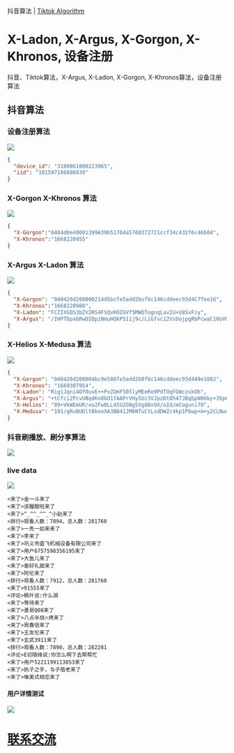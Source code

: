 抖音算法 | [Tiktok Algorithm](README_tt.md)


# X-Ladon, X-Argus, X-Gorgon, X-Khronos, 设备注册
抖音、Tiktok算法，X-Argus, X-Ladon, X-Gorgon, X-Khronos算法，设备注册算法  


## 抖音算法

### 设备注册算法
<img src="./data/dy_reg.png">

```json
{
  "device_id": "3109861000223965",
  "iid": "101597186886039"
}
```

### X-Gorgon X-Khronos 算法
<img src="./data/dy_xg.png">

```json
{
  "X-Gorgon":"0404d0e40001399639b51704a5760372721ccf34c432f6c46b04",
  "X-Khronos":"1668220955"
}
```

### X-Argus X-Ladon 算法
<img src="./data/dy_xa.png">

```json
{
  "X-Gorgon": "040420d20000021445bcfe5add2bofbc146cddeec93d4C7Tee16",
  "X-Khronos":"1668220980", 
  "X-Ladon": "FCZIXGQS3bZV2RS4FSQvKOZGVf5MWQTognqLavIU+U8SxFzy",
  "X-Argus": "/IHPTDpxbRwDIQpzNmuHQkP511j9c/LiGfvc12VsOojpgRbPcwaC10oVU5U3kWNWSiGePsc8TcY×Q4NqoAb5T6+|fi5AFhSEptuRTk2bzm8p79n2wMnSUwkIHH5spFaKmHXm38bXWSMgYGEG6Xh|4/8tRZNtQU2kX5vbFR9ujAQH244IbM8TNy5|gvmZqdY9IT4 ngrsNi3vfvy9lcdo2n8TYiRxE9tWIwwKTWV7Utgcu7bWRmkylhozbNkCNrDiT40="
}
```

### X-Helios X-Medusa 算法
<img src="./data/dy_xhxm.png">

```json
{
  "X-Gorgon": "040420d200004bc9e588fe5add2b0fbc146cddeec93d449e1882",
  "X-Khronos": "1669307954",
  "X-Ladon": "RigiJqni4OfOuvE++PxZOmF505lyMEeRo9PdTOqFGWczukOb",
  "X-Argus": "+tCfci2PcvUBqdKn8bO1fAAPrVHy5Uz3VJpzDtOh47JBqbpN0Uky+35p6bsjquE/ltAx7N2jwrC5a6ZhwDmkSwqKZdx8RkBFMiA7Z0sDLJlqpcEUflzS96q0IQagfrgGwfAyXTnZzhioz52393S8ptXULjNIU2JmCbBvtEvbAQmmW6SwwV3iZdnrvtJ8ztG4NpYFSaB/Que6Hh2Xz+0DdIQe03XABBCldlb+50LNi/cdLpQlPSPdr1MigCug6WnG8G4=",
  "X-Helios": "89+VkWEmUR/xo2Fw0LL45U2GNg5VgOBx9X/oId/mCoguni7O",
  "X-Medusa": "191/gRvBUDlt8keoXA3BB41JM6NTuCtLsdDWZc4kp1Pbwp+m+y2CLNwnvdjBZOJfOGMhop6kidacPKTE2O0hJWjzJJvk2QjM1hO1VPByNqZzZZq3aLKoti+iANOu2z9Jt3xErJHXltg3X3uuVtCGqqekPs13buCF1UbpoPRBeGayn8XMmmuEdhmUIWG+k8Sdb6il1483vjBK1/zv6EzlQDW6+It8bPq1u3ReIfQdmo0nUwVQ7pc5vWyRcF1SOeMzqC0/XIRivQ8D/B/zlwkaRq3JyjZ4pVnAi1oEfkbs1eyb27pCPmLdE19nNUJCHiNn7dBt+GHvpYAdSY8HQVf3mijBkEATyI=="
}
```

### 抖音刷播放、刷分享算法
<img src="./data/dy_views_shares.png">



### live data
<img src="./data/dy_live.png">

```
<来了>金一斗来了
<来了>该醒酲啦来了
<来了>^_^^_^^_^小赵来了
<排行>观看人数：7894，总人数：281760
<来了>一秃一如来来了
<来了>李来了
<来了>巩义市盛飞机械设备有限公司来了
<来了>用户6757598356195来了
<来了>大鱼儿来了
<来了>章好礼甜来了
<来了>阿伦来了
<排行>观看人数：7912，总人数：281760
<来了>91555来了
<评论>枫叶说:什么湖
<来了>等待来了
<来了>勇哥Q08来了
<来了>八点半烧🔥烤来了
<来了>周春信来了
<来了>王友伦来了
<来了>玄武3911来了
<排行>观看人数：7890，总人数：282281
<评论>E切随缘说:你怎么啊下去帮帮忙
<来了>用户5221199113853来了
<来了>执子之手，与子偕老来了
<来了>唯美式相恋来了
```

#### 用户详情测试
<img src="./data/dy_userinfo.gif">


# [联系交流](https://t.me/xgxkxaxl)